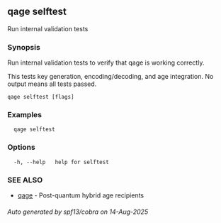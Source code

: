 ## qage selftest

Run internal validation tests

### Synopsis

Run internal validation tests to verify that qage is working correctly.

This tests key generation, encoding/decoding, and age integration.
No output means all tests passed.

```
qage selftest [flags]
```

### Examples

```
  qage selftest
```

### Options

```
  -h, --help   help for selftest
```

### SEE ALSO

* [qage](qage.md)	 - Post-quantum hybrid age recipients

###### Auto generated by spf13/cobra on 14-Aug-2025

